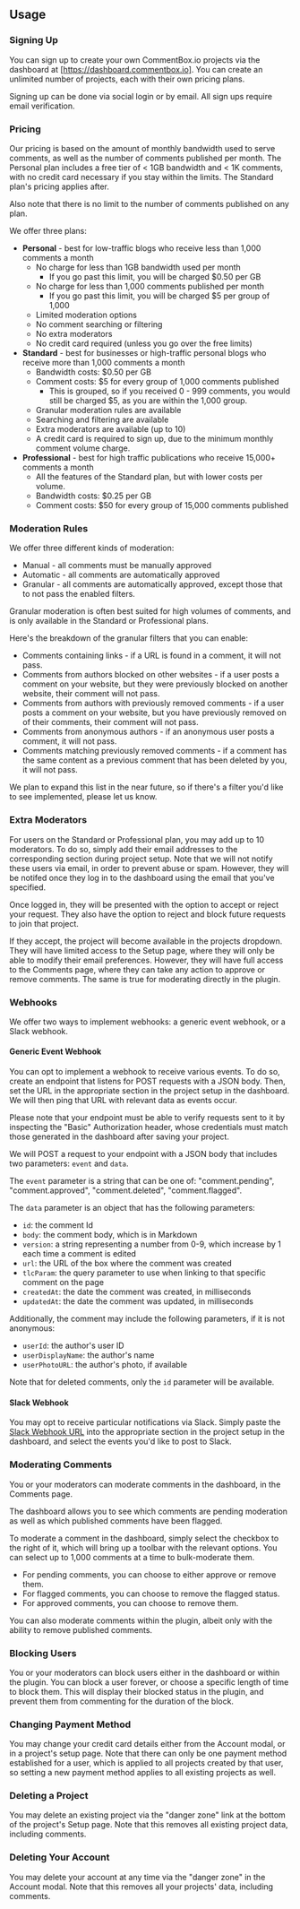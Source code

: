 ## Usage

### Signing Up

You can sign up to create your own CommentBox.io projects via the dashboard at [https://dashboard.commentbox.io]. You can create an unlimited number of projects, each with their own pricing plans.

Signing up can be done via social login or by email. All sign ups require email verification.

### Pricing

Our pricing is based on the amount of monthly bandwidth used to serve comments, as well as the number of comments published per month. The Personal plan includes a free tier of < 1GB bandwidth and < 1K comments, with no credit card necessary if you stay within the limits. The Standard plan's pricing applies after.

Also note that there is no limit to the number of comments published on any plan.

We offer three plans:
- **Personal** - best for low-traffic blogs who receive less than 1,000 comments a month
    - No charge for less than 1GB bandwidth used per month
        - If you go past this limit, you will be charged $0.50 per GB
    - No charge for less than 1,000 comments published per month
        - If you go past this limit, you will be charged $5 per group of 1,000
    - Limited moderation options
    - No comment searching or filtering
    - No extra moderators
    - No credit card required (unless you go over the free limits)
- **Standard** - best for businesses or high-traffic personal blogs who receive more than 1,000 comments a month
    - Bandwidth costs: $0.50 per GB
    - Comment costs: $5 for every group of 1,000 comments published
        - This is grouped, so if you received 0 - 999 comments, you would still be charged $5, as you are within the 1,000 group.
    - Granular moderation rules are available
    - Searching and filtering are available
    - Extra moderators are available (up to 10)
    - A credit card is required to sign up, due to the minimum monthly comment volume charge.
- **Professional** - best for high traffic publications who receive 15,000+ comments a month
    - All the features of the Standard plan, but with lower costs per volume.
    - Bandwidth costs: $0.25 per GB
    - Comment costs: $50 for every group of 15,000 comments published
    
### Moderation Rules

We offer three different kinds of moderation:
- Manual - all comments must be manually approved
- Automatic - all comments are automatically approved
- Granular - all comments are automatically approved, except those that to not pass the enabled filters.

Granular moderation is often best suited for high volumes of comments, and is only available in the Standard or Professional plans.

Here's the breakdown of the granular filters that you can enable:
- Comments containing links - if a URL is found in a comment, it will not pass.
- Comments from authors blocked on other websites - if a user posts a comment on your website, but they were previously blocked on another website, their comment will not pass.
- Comments from authors with previously removed comments - if a user posts a comment on your website, but you have previously removed on of their comments, their comment will not pass.
- Comments from anonymous authors - if an anonymous user posts a comment, it will not pass.
- Comments matching previously removed comments - if a comment has the same content as a previous comment that has been deleted by you, it will not pass.

We plan to expand this list in the near future, so if there's a filter you'd like to see implemented, please let us know.

### Extra Moderators

For users on the Standard or Professional plan, you may add up to 10 moderators. To do so, simply add their email addresses to the corresponding section during project setup. Note that we will not notify these users via email, in order to prevent abuse or spam. However, they will be notifed once they log in to the dashboard using the email that you've specified.

Once logged in, they will be presented with the option to accept or reject your request. They also have the option to reject and block future requests to join that project.

If they accept, the project will become available in the projects dropdown. They will have limited access to the Setup page, where they will only be able to modify their email preferences. However, they will have full access to the Comments page,
where they can take any action to approve or remove comments. The same is true for moderating directly in the plugin.

### Webhooks

We offer two ways to implement webhooks: a generic event webhook, or a Slack webhook.

#### Generic Event Webhook

You can opt to implement a webhook to receive various events. To do so, create an endpoint that listens for POST requests with a JSON body. Then, set the URL in the appropriate section in the project setup in the dashboard. We will then ping that URL with relevant data as events occur. 

Please note that your endpoint must be able to verify requests sent to it by inspecting the "Basic" Authorization header, whose credentials must match those generated in the dashboard after saving your project.

We will POST a request to your endpoint with a JSON body that includes two parameters: `event` and `data`.

The `event` parameter is a string that can be one of: "comment.pending", "comment.approved", "comment.deleted", "comment.flagged".

The `data` parameter is an object that has the following parameters:
- `id`: the comment Id
- `body`: the comment body, which is in Markdown
- `version`: a string representing a number from 0-9, which increase by 1 each time a comment is edited
- `url`: the URL of the box where the comment was created
- `tlcParam`: the query parameter to use when linking to that specific comment on the page
- `createdAt`: the date the comment was created, in milliseconds
- `updatedAt`: the date the comment was updated, in milliseconds

Additionally, the comment may include the following parameters, if it is not anonymous:
- `userId`: the author's user ID
- `userDisplayName`: the author's name
- `userPhotoURL`: the author's photo, if available

Note that for deleted comments, only the `id` parameter will be available.

#### Slack Webhook

You may opt to receive particular notifications via Slack. Simply paste the [Slack Webhook URL](https://api.slack.com/incoming-webhooks) into the appropriate section in the project setup in the dashboard, and select the events you'd like to post to Slack.
 
### Moderating Comments

You or your moderators can moderate comments in the dashboard, in the Comments page.

The dashboard allows you to see which comments are pending moderation as well as which published comments have been flagged.

To moderate a comment in the dashboard, simply select the checkbox to the right of it, which will bring up a toolbar with the relevant options. You can select up to 1,000 comments at a time to bulk-moderate them.

- For pending comments, you can choose to either approve or remove them.
- For flagged comments, you can choose to remove the flagged status.
- For approved comments, you can choose to remove them.

You can also moderate comments within the plugin, albeit only with the ability to remove published comments.

### Blocking Users

You or your moderators can block users either in the dashboard or within the plugin. You can block a user forever, or choose a specific length of time to block them. This will display their blocked status in the plugin, and prevent them from commenting for the duration of the block.

### Changing Payment Method

You may change your credit card details either from the Account modal, or in a project's setup page. Note that there can only be one payment method established for a user, which is applied to all projects created by that user, so setting a new payment method applies to all existing projects as well.

### Deleting a Project

You may delete an existing project via the "danger zone" link at the bottom of the project's Setup page. Note that this removes all existing project data, including comments.

### Deleting Your Account

You may delete your account at any time via the "danger zone" in the Account modal. Note that this removes all your projects' data, including comments.